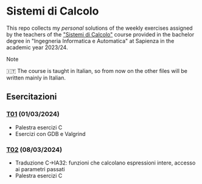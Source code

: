 # Sistemi di Calcolo

This repo collects my _personal_ solutions of the weekly exercises assigned by the teachers of the ["Sistemi di Calcolo"](https://corsidilaurea.uniroma1.it/it/view-course-details/2023/31810/20190322090929/ca3ebb4c-5f81-4b1b-8dee-9e05cca7d15f/9205b01a-9433-489c-8fed-85acd11f6787/1776342e-2c8f-40ce-8eef-31a5e6e7a330/1c704824-19c4-4f30-a224-ec8c7f2fa8a8?guid_cv=9205b01a-9433-489c-8fed-85acd11f6787&current_erogata=ca3ebb4c-5f81-4b1b-8dee-9e05cca7d15f) course provided in the bachelor degree in "Ingegneria Informatica e Automatica" at Sapienza in the academic year 2023/24.

> [!NOTE]  
> :it: The course is taught in Italian, so from now on the other files will be written mainly in Italian.


## Esercitazioni

### [T01](T01) (01/03/2024)
- Palestra esercizi C
- Esercizi con GDB e Valgrind

### [T02](T02) (08/03/2024)
- Traduzione C->IA32: funzioni che calcolano espressioni intere, accesso ai parametri passati
- Palestra esercizi C